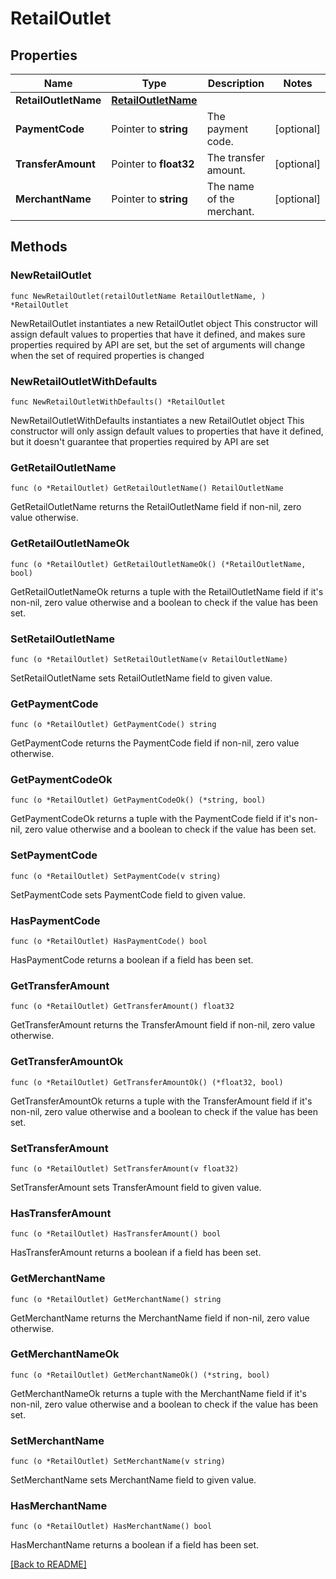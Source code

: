 # RetailOutlet

## Properties

| Name | Type | Description | Notes |
| ------------ | ------------- | ------------- | ------------- |
| **RetailOutletName** | [**RetailOutletName**](RetailOutletName.md) |  |  |
| **PaymentCode** | Pointer to **string** | The payment code. | [optional]  |
| **TransferAmount** | Pointer to **float32** | The transfer amount. | [optional]  |
| **MerchantName** | Pointer to **string** | The name of the merchant. | [optional]  |

## Methods

### NewRetailOutlet

`func NewRetailOutlet(retailOutletName RetailOutletName, ) *RetailOutlet`

NewRetailOutlet instantiates a new RetailOutlet object
This constructor will assign default values to properties that have it defined,
and makes sure properties required by API are set, but the set of arguments
will change when the set of required properties is changed

### NewRetailOutletWithDefaults

`func NewRetailOutletWithDefaults() *RetailOutlet`

NewRetailOutletWithDefaults instantiates a new RetailOutlet object
This constructor will only assign default values to properties that have it defined,
but it doesn't guarantee that properties required by API are set

### GetRetailOutletName

`func (o *RetailOutlet) GetRetailOutletName() RetailOutletName`

GetRetailOutletName returns the RetailOutletName field if non-nil, zero value otherwise.

### GetRetailOutletNameOk

`func (o *RetailOutlet) GetRetailOutletNameOk() (*RetailOutletName, bool)`

GetRetailOutletNameOk returns a tuple with the RetailOutletName field if it's non-nil, zero value otherwise
and a boolean to check if the value has been set.

### SetRetailOutletName

`func (o *RetailOutlet) SetRetailOutletName(v RetailOutletName)`

SetRetailOutletName sets RetailOutletName field to given value.


### GetPaymentCode

`func (o *RetailOutlet) GetPaymentCode() string`

GetPaymentCode returns the PaymentCode field if non-nil, zero value otherwise.

### GetPaymentCodeOk

`func (o *RetailOutlet) GetPaymentCodeOk() (*string, bool)`

GetPaymentCodeOk returns a tuple with the PaymentCode field if it's non-nil, zero value otherwise
and a boolean to check if the value has been set.

### SetPaymentCode

`func (o *RetailOutlet) SetPaymentCode(v string)`

SetPaymentCode sets PaymentCode field to given value.

### HasPaymentCode

`func (o *RetailOutlet) HasPaymentCode() bool`

HasPaymentCode returns a boolean if a field has been set.

### GetTransferAmount

`func (o *RetailOutlet) GetTransferAmount() float32`

GetTransferAmount returns the TransferAmount field if non-nil, zero value otherwise.

### GetTransferAmountOk

`func (o *RetailOutlet) GetTransferAmountOk() (*float32, bool)`

GetTransferAmountOk returns a tuple with the TransferAmount field if it's non-nil, zero value otherwise
and a boolean to check if the value has been set.

### SetTransferAmount

`func (o *RetailOutlet) SetTransferAmount(v float32)`

SetTransferAmount sets TransferAmount field to given value.

### HasTransferAmount

`func (o *RetailOutlet) HasTransferAmount() bool`

HasTransferAmount returns a boolean if a field has been set.

### GetMerchantName

`func (o *RetailOutlet) GetMerchantName() string`

GetMerchantName returns the MerchantName field if non-nil, zero value otherwise.

### GetMerchantNameOk

`func (o *RetailOutlet) GetMerchantNameOk() (*string, bool)`

GetMerchantNameOk returns a tuple with the MerchantName field if it's non-nil, zero value otherwise
and a boolean to check if the value has been set.

### SetMerchantName

`func (o *RetailOutlet) SetMerchantName(v string)`

SetMerchantName sets MerchantName field to given value.

### HasMerchantName

`func (o *RetailOutlet) HasMerchantName() bool`

HasMerchantName returns a boolean if a field has been set.


[[Back to README]](../../README.md)



